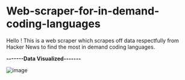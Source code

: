 # Web-scraper-for-in-demand-coding-languages
Hello ! This is a web scraper which scrapes off data respectfully from Hacker News to find the most in demand coding languages.

**-------Data Visualized-------**

![image](https://github.com/V-anisha/Web-scraper-for-in-demand-coding-languages/assets/121720827/2ba23959-a56c-41b6-afa0-43a92fec2c95)

